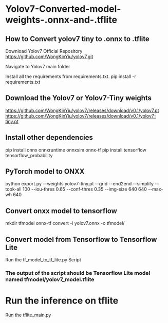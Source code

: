 # Yolov7-Converted-model-weights-.onnx-and-.tflite

## How to Convert yolov7 tiny to .onnx to .tflite

Download Yolov7 Official Repository
https://github.com/WongKinYiu/yolov7.git

Navigate to Yolov7 main folder

Install all the requirements from requirements.txt.
pip install -r requirements.txt
## Download the Yolov7 or Yolov7-Tiny weights
https://github.com/WongKinYiu/yolov7/releases/download/v0.1/yolov7.pt
https://github.com/WongKinYiu/yolov7/releases/download/v0.1/yolov7-tiny.pt

## Install other dependencies

pip install onnx onnxruntime onnxsim onnx-tf
pip install tensorflow tensorflow_probability

## PyTorch model to ONXX
python export.py --weights yolov7-tiny.pt --grid --end2end --simplify --topk-all 100 --iou-thres 0.65 --conf-thres 0.35 --img-size 640 640 --max-wh 640

## Convert onxx model to tensorflow
mkdir tfmodel
onnx-tf convert -i yolov7.onnx -o tfmodel/

## Convert model from Tensorflow to Tensorflow Lite

Run the tf_model_to_tf_lite.py Script

### The output of the script should be Tensorflow Lite model named tfmodel/yolov7_model.tflite

# Run the inference on tflite
Run the tflite_main.py


